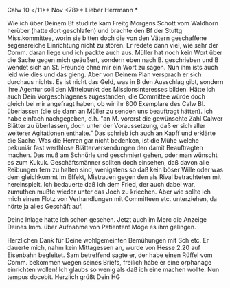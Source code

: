  Calw 10 </11>* Nov <78>*
Lieber Herrmann <Mogl>*

Wie ich über Deinem Bf studirte kam Freitg Morgens Schott vom Waldhorn herüber (hatte dort geschlafen) und brachte den Bf der Stuttg Miss.kommittee, worin sie bitten doch die von den Vätern geschaffene segensreiche Einrichtung nicht zu stören. Er redete dann viel, wie sehr der Comm. daran liege und ich packte auch aus. Müller hat noch kein Wort über die Sache gegen mich geäußert, sondern eben nach B. geschrieben und B wendet sich an St. Freunde ohne mir ein Wort zu sagen. Nun ihm ists auch leid wie dies und das gieng. Aber von Deinem Plan versprach er sich durchaus nichts. Es ist nicht das Geld, was in B den Ausschlag gibt, sondern ihre Agentur soll den Mittelpunkt des Missionsinteresses bilden. Hätte ich auch Dein Vorgeschlagenes zugestanden, die Committee würde doch gleich bei mir angefragt haben, ob wir ihr 800 Exemplare des Calw Bl. überlassen (die sie dann an Müller zu senden uns beauftragt hätten). Ich habe einfach nachgegeben, d.h. "an M. vorerst die gewünschte Zahl Calwer Blätter zu überlassen, doch unter der Voraussetzung, daß er sich aller weiterer Agitationen enthalte." 
Das schrieb ich auch an Kapff und erklärte die Sache. Was die Herren gar nicht bedenken, ist die Mühe welche pekuniär fast werthlose Blätterversendungen den damit Beauftragten machen. Das muß am Schnürle und geschmiert gehen, oder man wünscht es zum Kukuk. Geschäftsmänner sollten doch einsehen, daß davon alle Reibungen fern zu halten sind, wenigstens so daß kein böser Wille oder was dem gleichkommt im Effekt, Mistrauen gegen den als Rival betrachteten mit hereinspielt. Ich bedauerte daß ich dem Fried, der auch dabei war, zumuthen mußte wieder unter das Joch zu kriechen. Aber wie sollte ich mich einem Flotz von Verhandlungen mit Committeen etc. unterziehen, da hörte ja alles Geschäft auf.

Deine Inlage hatte ich schon gesehen. Jetzt auch im Merc die Anzeige Deines Imm. über Aufnahme von Patienten! Möge es ihm gelingen.

Herzlichen Dank für Deine wohlgemeinten Bemühungen mit Sch etc. Er dauerte mich, nahm kein Mittagessen an, wurde von Hesse 2.20 auf Eisenbahn begleitet. Sam betreffend sagte er, der habe einen Rüffel vom Comm. bekommen wegen seines Briefs, freilich habe er eine orphanage einrichten wollen! Ich glaubs so wenig als daß ich eine machen wollte. Nun tempus docebit. Herzlich grüßt
 Dein HG
